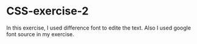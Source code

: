 # CSS-exercise-2

In this exercise, I used difference font to edite the text. Also I used google font source in my exercise.
